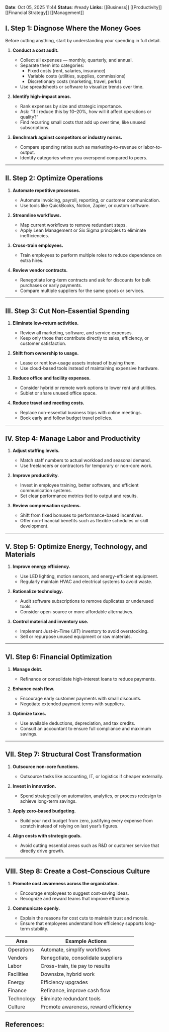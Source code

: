 **Date**: Oct 05, 2025 11:44
**Status**: #ready 
**Links**: [[Business]] [[Productivity]] [[Financial Strategy]] [[Management]]

## I. Step 1: Diagnose Where the Money Goes

Before cutting anything, start by understanding your spending in full detail.
1. **Conduct a cost audit.**
    - Collect all expenses — monthly, quarterly, and annual.
    - Separate them into categories:
        - Fixed costs (rent, salaries, insurance)
        - Variable costs (utilities, supplies, commissions)
        - Discretionary costs (marketing, travel, perks)
    - Use spreadsheets or software to visualize trends over time.
        
2. **Identify high-impact areas.**
    - Rank expenses by size and strategic importance.
    - Ask: “If I reduce this by 10–20%, how will it affect operations or quality?”
    - Find recurring small costs that add up over time, like unused subscriptions.
        
3. **Benchmark against competitors or industry norms.**
    - Compare spending ratios such as marketing-to-revenue or labor-to-output.
    - Identify categories where you overspend compared to peers.
        
---
## II. Step 2: Optimize Operations

1. **Automate repetitive processes.**
    - Automate invoicing, payroll, reporting, or customer communication.
    - Use tools like QuickBooks, Notion, Zapier, or custom software.
        
2. **Streamline workflows.**
    - Map current workflows to remove redundant steps.
    - Apply Lean Management or Six Sigma principles to eliminate inefficiencies.
        
3. **Cross-train employees.**
    - Train employees to perform multiple roles to reduce dependence on extra hires.
        
4. **Review vendor contracts.**
    - Renegotiate long-term contracts and ask for discounts for bulk purchases or early payments.
    - Compare multiple suppliers for the same goods or services.
        
---
## III. Step 3: Cut Non-Essential Spending

1. **Eliminate low-return activities.**
    - Review all marketing, software, and service expenses.
    - Keep only those that contribute directly to sales, efficiency, or customer satisfaction.
        
2. **Shift from ownership to usage.**
    - Lease or rent low-usage assets instead of buying them.
    - Use cloud-based tools instead of maintaining expensive hardware.
        
3. **Reduce office and facility expenses.**
    - Consider hybrid or remote work options to lower rent and utilities.
    - Sublet or share unused office space.
        
4. **Reduce travel and meeting costs.**
    - Replace non-essential business trips with online meetings.
    - Book early and follow budget travel policies.
        
---
## IV. Step 4: Manage Labor and Productivity

1. **Adjust staffing levels.**
    - Match staff numbers to actual workload and seasonal demand.
    - Use freelancers or contractors for temporary or non-core work.
        
2. **Improve productivity.**
    - Invest in employee training, better software, and efficient communication systems.
    - Set clear performance metrics tied to output and results.
        
3. **Review compensation systems.**
    - Shift from fixed bonuses to performance-based incentives.
    - Offer non-financial benefits such as flexible schedules or skill development.

---
## V. Step 5: Optimize Energy, Technology, and Materials

1. **Improve energy efficiency.**
    - Use LED lighting, motion sensors, and energy-efficient equipment.
    - Regularly maintain HVAC and electrical systems to avoid waste.
        
2. **Rationalize technology.**
    - Audit software subscriptions to remove duplicates or underused tools.
    - Consider open-source or more affordable alternatives.
        
3. **Control material and inventory use.**
    - Implement Just-in-Time (JIT) inventory to avoid overstocking.
    - Sell or repurpose unused equipment or raw materials.
        
---
## VI. Step 6: Financial Optimization

1. **Manage debt.**
    - Refinance or consolidate high-interest loans to reduce payments.
    
2. **Enhance cash flow.**
    - Encourage early customer payments with small discounts.
    - Negotiate extended payment terms with suppliers.
        
3. **Optimize taxes.**
    - Use available deductions, depreciation, and tax credits.
    - Consult an accountant to ensure full compliance and maximum savings.
        
---
## VII. Step 7: Structural Cost Transformation

1. **Outsource non-core functions.**
    - Outsource tasks like accounting, IT, or logistics if cheaper externally.
        
2. **Invest in innovation.**
    - Spend strategically on automation, analytics, or process redesign to achieve long-term savings.
        
3. **Apply zero-based budgeting.**
    - Build your next budget from zero, justifying every expense from scratch instead of relying on last year’s figures.
        
4. **Align costs with strategic goals.**
    - Avoid cutting essential areas such as R&D or customer service that directly drive growth.

---
## VIII. Step 8: Create a Cost-Conscious Culture

1. **Promote cost awareness across the organization.**
    - Encourage employees to suggest cost-saving ideas.
    - Recognize and reward teams that improve efficiency.
        
2. **Communicate openly.**
    - Explain the reasons for cost cuts to maintain trust and morale.
    - Ensure that employees understand how efficiency supports long-term stability.

| Area       | Example Actions                      |
| ---------- | ------------------------------------ |
| Operations | Automate, simplify workflows         |
| Vendors    | Renegotiate, consolidate suppliers   |
| Labor      | Cross-train, tie pay to results      |
| Facilities | Downsize, hybrid work                |
| Energy     | Efficiency upgrades                  |
| Finance    | Refinance, improve cash flow         |
| Technology | Eliminate redundant tools            |
| Culture    | Promote awareness, reward efficiency |

## References: